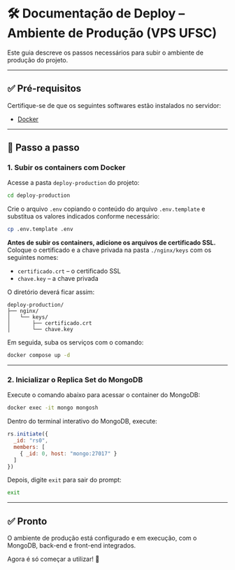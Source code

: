 # 🛠️ Documentação de Deploy – Ambiente de Produção (VPS UFSC)

Este guia descreve os passos necessários para subir o ambiente de produção do projeto.

---

## ✅ Pré-requisitos

Certifique-se de que os seguintes softwares estão instalados no servidor:

- [Docker](https://www.docker.com/)

---

## 🚀 Passo a passo

### 1. Subir os containers com Docker

Acesse a pasta `deploy-production` do projeto:

```bash
cd deploy-production
```

Crie o arquivo `.env` copiando o conteúdo do arquivo `.env.template` e substitua os valores indicados conforme necessário:

```bash
cp .env.template .env
```

**Antes de subir os containers, adicione os arquivos de certificado SSL.**  
Coloque o certificado e a chave privada na pasta `./nginx/keys` com os seguintes nomes:

- `certificado.crt` – o certificado SSL
- `chave.key` – a chave privada

O diretório deverá ficar assim:

```
deploy-production/
├── nginx/
│   └── keys/
│       ├── certificado.crt
│       └── chave.key
```

Em seguida, suba os serviços com o comando:

```bash
docker compose up -d
```

---

### 2. Inicializar o Replica Set do MongoDB

Execute o comando abaixo para acessar o container do MongoDB:

```bash
docker exec -it mongo mongosh
```

Dentro do terminal interativo do MongoDB, execute:

```js
rs.initiate({
  _id: "rs0",
  members: [
    { _id: 0, host: "mongo:27017" }
  ]
})
```

Depois, digite `exit` para sair do prompt:

```bash
exit
```

---

## ✅ Pronto

O ambiente de produção está configurado e em execução, com o MongoDB, back-end e front-end integrados.

Agora é só começar a utilizar! 🚀
